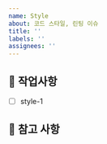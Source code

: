 ```yaml
---
name: Style
about: 코드 스타일, 린팅 이슈
title: ''
labels: ''
assignees: ''
---
```


## 💅 작업사항

<!-- 어떤 코드 스타일 관련 작업을 진행했는지 알려주세요. -->

- [ ] style-1

## 📖 참고 사항

<!-- 레퍼런스, 스크린샷 등을 넣어 주세요. -->
